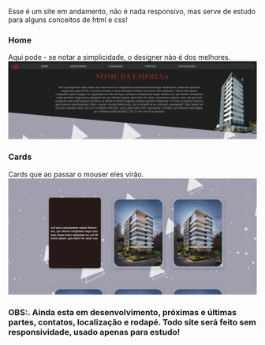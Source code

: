 Esse é um site em andamento, não é nada responsivo, mas serve de estudo para alguns conceitos de html e css!
### Home
Aqui pode - se notar a simplicidade, o designer não é dos melhores.
![Imagem home da página](./img1.png "imagem de inicio")

### Cards
Cards que ao passar o mouser eles virão.
![Imagem home da página](./img2.png "imagem de inicio")

### OBS:. Ainda esta em desenvolvimento, próximas e últimas partes, contatos, localização e rodapé. Todo site será feito sem responsividade, usado apenas para estudo!